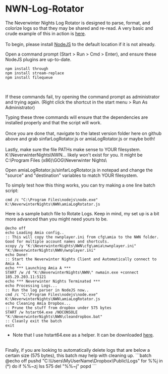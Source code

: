 # NWN-Log-Rotator
The Neverwinter Nights Log Rotator is designed to parse, format, and colorize logs so that they may be shared and re-read. A very basic and crude example of this in action is <a href="http://htmlpreview.github.io/?https://github.com/Mystique5022/NWN-Log-Rotator/blob/master/v2/NWNLog_2016_08_26_001006.html" target="_blank">here</a>.
<br />
<br />
To begin, please install <a href="https://nodejs.org/en/">NodeJS</a> to the default location if it is not already. <br />

Open a command prompt (Start > Run > Cmd > Enter), and ensure these NodeJS plugins are up-to-date. 
<br />
```
npm install through
npm install stream-replace
npm install filequeue
```
<br />

If these commands fail, try opening the command prompt as administrator and trying again. (Right click the shortcut in the start menu > Run As Administrator)

Typing these three commands will ensure that the dependencies are installed properly and that the script will work.
<br /><br />
Once you are done that, navigate to the latest version folder here on github above and grab sinfarLogRotator.js or amiaLogRotator.js or maybe both!
<br /><br />
Lastly, make sure the file PATHs make sense to YOUR filesystem. K:\NeverwinterNights\NWN... likely won't exist for you. It might be C:\Program Files (x86)\GOG\Neverwinter Nights\

Open amiaLogRotator.js/sinfarLogRotator.js in notepad and change the "source" and "destination" variables to match YOUR filesystem.
<br /> 

To simply test how this thing works, you can try making a one line batch script:
```batch
cmd /c "C:\Program Files\nodejs\node.exe" K:\NeverwinterNights\NWN\amiaLogRotator.js
```

Here is a sample batch file to Rotate Logs. Keep in mind, my set up is a bit more advanced than you might need yours to be. 
```batch
@echo off
echo Loading Amia config..
:: This will copy the nwnplayer.ini from cfg\amia to the NWN folder. Good for multiple account names and shortcuts.
xcopy /y "K:\NeverwinterNights\NWN\cfg\amia\nwnplayer.ini" "K:\NeverwinterNights\NWN\nwnplayer.ini"
echo Done!
:: Start the Neverwinter Nights Client and Automatically connect to Amia A.
echo *** Launching Amia A ***
START /w /d "K:\NeverwinterNights\NWN\" nwmain.exe +connect 185.29.203.11:5121
echo *** Neverwinter Nights Terminated ***
echo Processing Logs...
:: Run the log parser in NodeJS now..
cmd /c "C:\Program Files\nodejs\node.exe" K:\NeverwinterNights\NWN\amiaLogRotator.js
echo Cleaning Amia Dropbox...
:: Prune the stuff from dropbox under 575 bytes
START /w hstart64.exe /NOCONSOLE "K:\NeverwinterNights\NWN\cleandropbox.bat" 
:: Cleanly exit the batch
exit
```

* Note that I use hstart64.exe as a helper. It can be downloaded <a href="http://www.ntwind.com/blog/hstart-x64.html">here</a>.


<br />
Finally, if you are looking to automatically delete logs that are below a certain size (575 bytes), this batch may help with cleaning up.
```batch
@echo off
pushd "C:\Users\MyUserName\Dropbox\Public\Logs"
for %%j in (*) do if %%~zj lss 575 del "%%~j"
popd
```